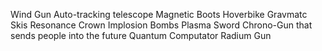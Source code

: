 Wind Gun
Auto-tracking telescope
Magnetic Boots
Hoverbike
Gravmatc Skis
Resonance Crown
Implosion Bombs
Plasma Sword
Chrono-Gun that sends people into the future
Quantum Computator
Radium Gun